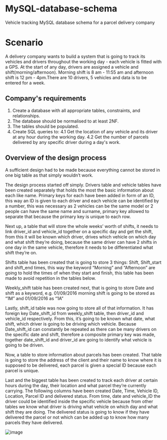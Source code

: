# MySQL-database-schema
Vehicle tracking MySQL database schema for a parcel delivery company 

# Scenario
A delivery company wants to build a system that is going to track its vehicles and drivers
throughout the working day - each vehicle is fitted with a GPS. At the start of any day, drivers are
assigned a vehicle and shift(morning/afternoon). Morning shift is 8 am - 11:55 am and afternoon shift is 12 pm - 4pm.There are 10 drivers, 5 vehicles and data is to be entered for a week.

## Company's requirements

1. Create a database with all appropriate tables, constraints, and relationships.
2. The database should be normalised to at least 2NF.
3. The tables should be populated.
4. Create SQL queries to:
4.1 Get the location of any vehicle and its driver at any hour during the working day.
4.2 Get the number of parcels delivered by any specific driver during a day's work.

## Overview of the design process

A sufficient design had to be made because everything cannot be stored in one big table as that simply wouldn’t work.

The design process started off simply. Drivers table and vehicle tables have been created separately
that holds the most the basic information about each like name. Primary keys for each have been
added in form of an ID, this way an ID is given to each driver and each vehicle can be identified
by a number, this was necessary as 2 vehicles can be the same model or 2 people can have the same
name and surname, primary key allowed to separate that because the primary key is unique to each
row.

Next up, a table that will store the whole weeks’ worth of shifts, it needs to link driver_id and
vehicle_id together on a specific day and get the shift, from this it will be known which driver, drives
which vehicle on which day and what shift they’re doing, because the same driver can have 2 shifts
in one day in the same vehicle, therefore it needs to be differentiated what shift they’re on.

Shifts table has been created that is going to store 3 things: Shift, Shift_start and shift_end times,
this way the keyword “Morning” and “Afternoon” are going to hold the times of when they start and
finish, this table has been made to avoid repetition in the tables below.

Weekly_shift table has been created next, that is going to store Date and shift as a keyword, e.g.
01/09/2016 morning shift is going to be stored as “1M” and 01/09/2016 as “1A”

Lastly, shift_id table was now going to store all of that information. It has foreign key Date_shift_id
from weekly_shift table, then driver_id and vehicle_id respectively. From this, it’s going to be known
what date, what shift, which driver is going to be driving which vehicle. Because Date_shift_id can
constantly be repeated as there can be many drivers on the specific date and shift, therefore a
composite primary key was made, together date_shift_id and driver_id are going to identify what
vehicle is going to be driven.

Now, a table to store information about parcels has been created. That table is going to store the
address of the client and their name to know where it is supposed to be delivered, each parcel is
given a special ID because each parcel is unique.

Last and the biggest table has been created to track each driver at certain hours during the day, their
location and what parcel they’re currently carrying. The following columns have been created Date,
Time, Vehicle ID, Location, Parcel ID and delivered status. From time, date and vehicle_ID the driver
could be identified inside the specific vehicle because from other tables we know what driver is
driving what vehicle on which day and what shift they are doing. The delivered status is going to
know if they have delivered the parcel or not which can be added up to know how many parcels
they have delivered.


![image](https://user-images.githubusercontent.com/60928508/188202695-69baf74e-8528-4222-b808-d504c3ad734c.png)


